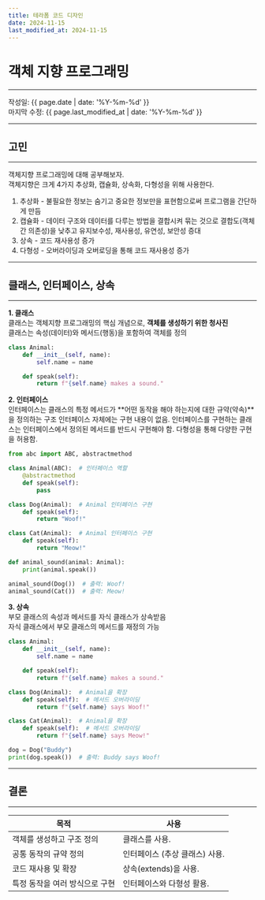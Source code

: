 ```yaml
---
title: 테라폼 코드 디자인
date: 2024-11-15
last_modified_at: 2024-11-15
---
```


# 객체 지향 프로그래밍

---

작성일: {{ page.date | date: '%Y-%m-%d' }}  
마지막 수정: {{ page.last_modified_at | date: '%Y-%m-%d' }}

---

## 고민  

---

객체지향 프로그래밍에 대해 공부해보자.  
객체지향은 크게 4가지 추상화, 캡슐화, 상속화, 다형성을 위해 사용한다.
1. 추상화 - 불필요한 정보는 숨기고 중요한 정보만을 표현함으로써 프로그램을 간단하게 만듬
2. 캡슐화 - 데이터 구조와 데이터를 다루는 방법을 결합시켜 묶는 것으로 결합도(객체간 의존성)을 낮추고 유지보수성, 재사용성, 유연성, 보안성 증대
3. 상속 - 코드 재사용성 증가
4. 다형성 - 오버라이딩과 오버로딩을 통해 코드 재사용성 증가

---

## 클래스, 인터페이스, 상속

---

**1. 클래스**  
클래스는 객체지향 프로그래밍의 핵심 개념으로, **객체를 생성하기 위한 청사진**  
클래스는 속성(데이터)와 메서드(행동)을 포함하여 객체를 정의
```python
class Animal:
    def __init__(self, name):
        self.name = name

    def speak(self):
        return f"{self.name} makes a sound."
```

**2. 인터페이스**  
인터페이스는 클래스의 특정 메서드가 **어떤 동작을 해야 하는지에 대한 규약(약속)**을 정의하는 구조
인터페이스 자체에는 구현 내용이 없음.
인터페이스를 구현하는 클래스는 인터페이스에서 정의된 메서드를 반드시 구현해야 함.
다형성을 통해 다양한 구현을 허용함.
```python
from abc import ABC, abstractmethod

class Animal(ABC):  # 인터페이스 역할
    @abstractmethod
    def speak(self):
        pass

class Dog(Animal):  # Animal 인터페이스 구현
    def speak(self):
        return "Woof!"

class Cat(Animal):  # Animal 인터페이스 구현
    def speak(self):
        return "Meow!"

def animal_sound(animal: Animal):
    print(animal.speak())

animal_sound(Dog())  # 출력: Woof!
animal_sound(Cat())  # 출력: Meow!
```

**3. 상속**  
부모 클래스의 속성과 메서드를 자식 클래스가 상속받음  
자식 클래스에서 부모 클래스의 메서드를 재정의 가능
```python
class Animal:
    def __init__(self, name):
        self.name = name

    def speak(self):
        return f"{self.name} makes a sound."

class Dog(Animal):  # Animal을 확장
    def speak(self):  # 메서드 오버라이딩
        return f"{self.name} says Woof!"

class Cat(Animal):  # Animal을 확장
    def speak(self):  # 메서드 오버라이딩
        return f"{self.name} says Meow!"

dog = Dog("Buddy")
print(dog.speak())  # 출력: Buddy says Woof!
```
---

## 결론

---
| **목적**                     | **사용**                          |
|------------------------------|------------------------------------|
| 객체를 생성하고 구조 정의       | 클래스를 사용.                     |
| 공통 동작의 규약 정의          | 인터페이스 (추상 클래스) 사용.       |
| 코드 재사용 및 확장            | 상속(extends)을 사용.              |
| 특정 동작을 여러 방식으로 구현 | 인터페이스와 다형성 활용.           |
